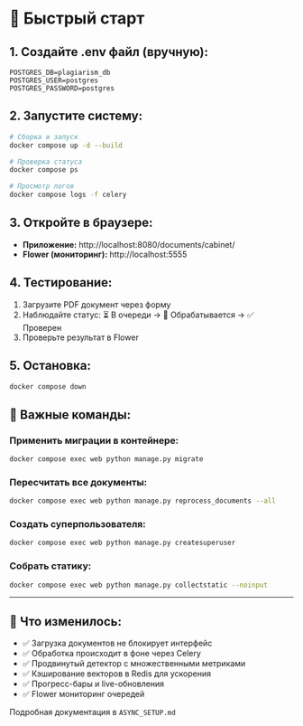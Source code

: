 # 🚀 Быстрый старт

## 1. Создайте .env файл (вручную):
```
POSTGRES_DB=plagiarism_db
POSTGRES_USER=postgres
POSTGRES_PASSWORD=postgres
```

## 2. Запустите систему:
```bash
# Сборка и запуск
docker compose up -d --build

# Проверка статуса
docker compose ps

# Просмотр логов
docker compose logs -f celery
```

## 3. Откройте в браузере:
- **Приложение:** http://localhost:8080/documents/cabinet/
- **Flower (мониторинг):** http://localhost:5555

## 4. Тестирование:
1. Загрузите PDF документ через форму
2. Наблюдайте статус: ⏳ В очереди → 🔄 Обрабатывается → ✅ Проверен
3. Проверьте результат в Flower

## 5. Остановка:
```bash
docker compose down
```

## 📝 Важные команды:

### Применить миграции в контейнере:
```bash
docker compose exec web python manage.py migrate
```

### Пересчитать все документы:
```bash
docker compose exec web python manage.py reprocess_documents --all
```

### Создать суперпользователя:
```bash
docker compose exec web python manage.py createsuperuser
```

### Собрать статику:
```bash
docker compose exec web python manage.py collectstatic --noinput
```

---

## 🎯 Что изменилось:
- ✅ Загрузка документов не блокирует интерфейс
- ✅ Обработка происходит в фоне через Celery
- ✅ Продвинутый детектор с множественными метриками
- ✅ Кэширование векторов в Redis для ускорения
- ✅ Прогресс-бары и live-обновления
- ✅ Flower мониторинг очередей

Подробная документация в `ASYNC_SETUP.md`

